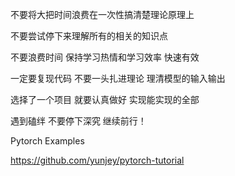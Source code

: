 
不要将大把时间浪费在一次性搞清楚理论原理上

不要尝试停下来理解所有的相关的知识点

不要浪费时间 保持学习热情和学习效率 快速有效

一定要复现代码 不要一头扎进理论 理清模型的输入输出

选择了一个项目 就要认真做好 实现能实现的全部

遇到磕绊 不要停下深究 继续前行！


Pytorch Examples

https://github.com/yunjey/pytorch-tutorial




